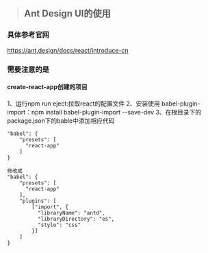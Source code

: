 > ## Ant Design UI的使用

### 具体参考官网
https://ant.design/docs/react/introduce-cn

### 需要注意的是
#### create-react-app创建的项目
1、运行npm run eject:拉取react的配置文件
2、安装使用 babel-plugin-import：npm install babel-plugin-import --save-dev
3、在根目录下的package.json下的bable中添加相应代码
```
"babel": {
    "presets": [
      "react-app"
    ]
}

修改成
"babel": {
    "presets": [
      "react-app"
    ],
    "plugins": [
        ["import", {
          "libraryName": "antd",
          "libraryDirectory": "es",
          "style": "css"
        }]
    ]
}
```